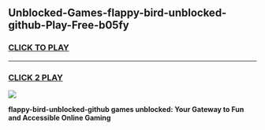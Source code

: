 
## Unblocked-Games-flappy-bird-unblocked-github-Play-Free-b05fy
<h3>
<a href="https://premium76.site?title=flappy-bird-unblocked-github&ref=21A">CLICK TO PLAY</a></h3>
<hr>

<h3>
<a href="https://premium76.site?title=flappy-bird-unblocked-github&ref=21A">CLICK 2 PLAY</a>
  
</h3>

<a href="https://premium76.site?title=flappy-bird-unblocked-github&ref=21A"><img src="https://clearcache.store/games.png"></a>


**flappy-bird-unblocked-github games unblocked: Your Gateway to Fun and Accessible Online Gaming**
